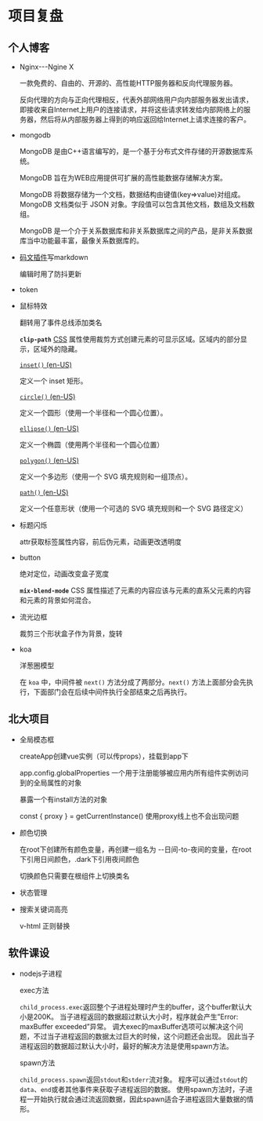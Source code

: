 # 项目复盘

## 个人博客

- Nginx---Ngine X
  
  一款免费的、自由的、开源的、高性能HTTP服务器和反向代理服务器。
  
  反向代理的方向与正向代理相反，代表外部网络用户向内部服务器发出请求，即接收来自Internet上用户的连接请求，并将这些请求转发给内部网络上的服务器，然后将从内部服务器上得到的响应返回给Internet上请求连接的客户。

- mongodb
  
  MongoDB 是由C++语言编写的，是一个基于分布式文件存储的开源数据库系统。
  
  MongoDB 旨在为WEB应用提供可扩展的高性能数据存储解决方案。
  
  MongoDB 将数据存储为一个文档，数据结构由键值(key=>value)对组成。MongoDB 文档类似于 JSON 对象。字段值可以包含其他文档，数组及文档数组。
  
  MongoDB 是一个介于关系数据库和非关系数据库之间的产品，是非关系数据库当中功能最丰富，最像关系数据库的。

- [码文插件](http://www.mavoneditor.com/)写markdown
  
  编辑时用了防抖更新

- token

- 鼠标特效
  
  翻转用了事件总线添加类名
  
  **`clip-path`** [CSS](https://developer.mozilla.org/zh-CN/docs/Web/CSS) 属性使用裁剪方式创建元素的可显示区域。区域内的部分显示，区域外的隐藏。
  
  [`inset()` (en-US)](https://link.juejin.cn?target=https%3A%2F%2Fdeveloper.mozilla.org%2Fen-US%2Fdocs%2FWeb%2FCSS%2Fbasic-shape%2Finset "https://developer.mozilla.org/en-US/docs/Web/CSS/basic-shape/inset")
  
  定义一个 inset 矩形。
  
  [`circle()` (en-US)](https://link.juejin.cn?target=https%3A%2F%2Fdeveloper.mozilla.org%2Fen-US%2Fdocs%2FWeb%2FCSS%2Fbasic-shape%2Fcircle "https://developer.mozilla.org/en-US/docs/Web/CSS/basic-shape/circle")
  
  定义一个圆形（使用一个半径和一个圆心位置）。
  
  [`ellipse()` (en-US)](https://link.juejin.cn?target=https%3A%2F%2Fdeveloper.mozilla.org%2Fen-US%2Fdocs%2FWeb%2FCSS%2Fbasic-shape%2Fellipse "https://developer.mozilla.org/en-US/docs/Web/CSS/basic-shape/ellipse")
  
  定义一个椭圆（使用两个半径和一个圆心位置）
  
  [`polygon()` (en-US)](https://link.juejin.cn?target=https%3A%2F%2Fdeveloper.mozilla.org%2Fen-US%2Fdocs%2FWeb%2FCSS%2Fbasic-shape%2Fpolygon "https://developer.mozilla.org/en-US/docs/Web/CSS/basic-shape/polygon")
  
  定义一个多边形（使用一个 SVG 填充规则和一组顶点）。
  
  [`path()` (en-US)](https://link.juejin.cn?target=https%3A%2F%2Fdeveloper.mozilla.org%2Fen-US%2Fdocs%2FWeb%2FCSS%2Fpath "https://developer.mozilla.org/en-US/docs/Web/CSS/path")
  
  定义一个任意形状（使用一个可选的 SVG 填充规则和一个 SVG 路径定义）

- 标题闪烁
  
  attr获取标签属性内容，前后伪元素，动画更改透明度

- button
  
  绝对定位，动画改变盒子宽度
  
  **`mix-blend-mode`** CSS 属性描述了元素的内容应该与元素的直系父元素的内容和元素的背景如何混合。

- 流光边框
  
  裁剪三个形状盒子作为背景，旋转

- koa
  
  洋葱圈模型
  
  在 `koa` 中，中间件被 `next()` 方法分成了两部分。`next()` 方法上面部分会先执行，下面部门会在后续中间件执行全部结束之后再执行。

## 北大项目

- 全局模态框
  
  createApp创建vue实例（可以传props），挂载到app下
  
  app.config.globalProperties 一个用于注册能够被应用内所有组件实例访问到的全局属性的对象
  
  暴露一个有install方法的对象
  
  const { proxy } = getCurrentInstance()  使用proxy线上也不会出现问题

- 颜色切换
  
  在root下创建所有颜色变量，再创建一组名为 --日间-to-夜间的变量，在root下引用日间颜色，.dark下引用夜间颜色
  
  切换颜色只需要在根组件上切换类名

- 状态管理

- 搜索关键词高亮
  
  v-html 正则替换

## 软件课设

- nodejs子进程
  
  exec方法
  
  `child_process.exec`返回整个子进程处理时产生的buffer，这个buffer默认大小是200K。 当子进程返回的数据超过默认大小时，程序就会产生”Error: maxBuffer exceeded”异常。 调大exec的maxBuffer选项可以解决这个问题，不过当子进程返回的数据太过巨大的时候，这个问题还会出现。 因此当子进程返回的数据超过默认大小时，最好的解决方法是使用spawn方法。
  
  spawn方法
  
  `child_process.spawn`返回`stdout`和`stderr`流对象。 程序可以通过`stdout`的`data`、`end`或者其他事件来获取子进程返回的数据。 使用spawn方法时，子进程一开始执行就会通过流返回数据，因此spawn适合子进程返回大量数据的情形。
